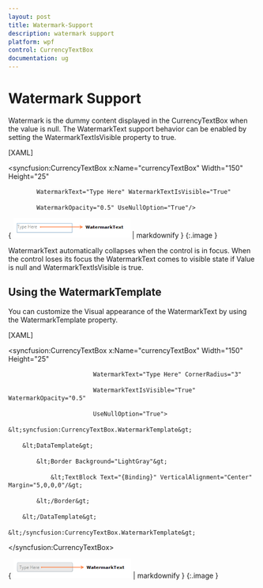 ```yaml
---
layout: post
title: Watermark-Support
description: watermark support
platform: wpf
control: CurrencyTextBox 
documentation: ug
---
```


# Watermark Support

Watermark is the dummy content displayed in the CurrencyTextBox when the value is null. The WatermarkText support behavior can be enabled by setting the WatermarkTextIsVisible property to true.



[XAML]



<syncfusion:CurrencyTextBox x:Name="currencyTextBox" Width="150" Height="25" 

            WatermarkText="Type Here" WatermarkTextIsVisible="True" 

            WatermarkOpacity="0.5" UseNullOption="True"/>



{ ![](Watermark-Support_images/Watermark-Support_img1.png) | markdownify }
{:.image }




WatermarkText automatically collapses when the control is in focus. When the control loses its focus the WatermarkText comes to visible state if Value is null and WatermarkTextIsVisible is true.

## Using the WatermarkTemplate

You can customize the Visual appearance of the WatermarkText by using the WatermarkTemplate property.



[XAML]



<syncfusion:CurrencyTextBox x:Name="currencyTextBox" Width="150" Height="25" 

                            WatermarkText="Type Here" CornerRadius="3" 

                            WatermarkTextIsVisible="True" WatermarkOpacity="0.5" 

                            UseNullOption="True">

    &lt;syncfusion:CurrencyTextBox.WatermarkTemplate&gt;

        &lt;DataTemplate&gt;

            &lt;Border Background="LightGray"&gt;

                &lt;TextBlock Text="{Binding}" VerticalAlignment="Center" Margin="5,0,0,0"/&gt;

            &lt;/Border&gt;

        &lt;/DataTemplate&gt;

    &lt;/syncfusion:CurrencyTextBox.WatermarkTemplate&gt;

&lt;/syncfusion:CurrencyTextBox&gt;



{ ![](Watermark-Support_images/Watermark-Support_img2.png) | markdownify }
{:.image }



